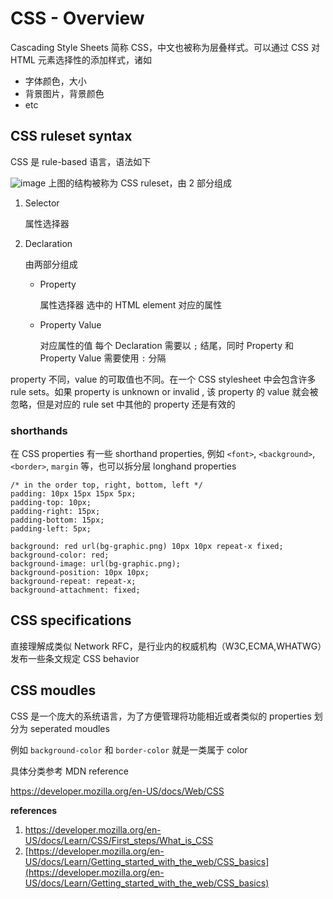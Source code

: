 # CSS - Overview

Cascading Style Sheets 简称 CSS，中文也被称为层叠样式。可以通过 CSS 对 HTML 元素选择性的添加样式，诸如

- 字体颜色，大小
- 背景图片，背景颜色
- etc

## CSS ruleset syntax

CSS 是 rule-based 语言，语法如下

![image](https://intranetproxy.alipay.com/skylark/lark/0/2023/png/23156369/1681463869053-ce81eaec-1d3a-4c97-a0f5-ba21ec336909.png#clientId=u11e18562-e6d8-4&from=paste&id=ua91f08e5&originHeight=480&originWidth=850&originalType=url&ratio=1&rotation=0&showTitle=false&status=done&style=none&taskId=u612a1b31-df21-4e4d-9b1b-d2a4dcb8fae&title=)
上图的结构被称为 CSS ruleset，由 2 部分组成

1. Selector

   属性选择器

2. Declaration

   由两部分组成

      - Property

        属性选择器 选中的 HTML element 对应的属性

      - Property Value

        对应属性的值
        每个 Declaration 需要以 `;` 结尾，同时 Property 和 Property Value 需要使用 `:` 分隔

property 不同，value 的可取值也不同。在一个 CSS stylesheet 中会包含许多 rule sets。如果 property is unknown or invalid , 该 property 的 value 就会被忽略，但是对应的 rule set 中其他的 property 还是有效的

### shorthands

在 CSS properties 有一些 shorthand properties, 例如 `<font>`, `<background>`, `<border>`, `margin` 等，也可以拆分层 longhand properties

```
/* in the order top, right, bottom, left */
padding: 10px 15px 15px 5px;
padding-top: 10px;
padding-right: 15px;
padding-bottom: 15px;
padding-left: 5px;

background: red url(bg-graphic.png) 10px 10px repeat-x fixed;
background-color: red;
background-image: url(bg-graphic.png);
background-position: 10px 10px;
background-repeat: repeat-x;
background-attachment: fixed;
```

## CSS specifications

直接理解成类似 Network RFC，是行业内的权威机构（W3C,ECMA,WHATWG）发布一些条文规定 CSS behavior

## CSS moudles

CSS 是一个庞大的系统语言，为了方便管理将功能相近或者类似的 properties  划分为 seperated moudles

例如 `background-color` 和 `border-color` 就是一类属于 color

具体分类参考 MDN reference

https://developer.mozilla.org/en-US/docs/Web/CSS



**references**

1. https://developer.mozilla.org/en-US/docs/Learn/CSS/First_steps/What_is_CSS
1. [https://developer.mozilla.org/en-US/docs/Learn/Getting_started_with_the_web/CSS_basics](https://developer.mozilla.org/en-US/docs/Learn/Getting_started_with_the_web/CSS_basics)
